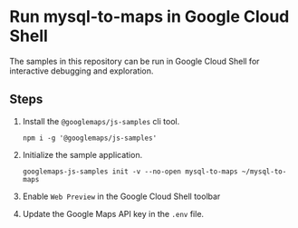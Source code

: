 # Run mysql-to-maps in Google Cloud Shell

The samples in this repository can be run in Google Cloud Shell for interactive debugging and exploration.

## Steps

1. Install the `@googlemaps/js-samples` cli tool.

    ```
    npm i -g '@googlemaps/js-samples'
    ```
1. Initialize the sample application. 
    ```
    googlemaps-js-samples init -v --no-open mysql-to-maps ~/mysql-to-maps
    ```
1. Enable `Web Preview` in the Google Cloud Shell toolbar
1. Update the Google Maps API key in the `.env` file.
